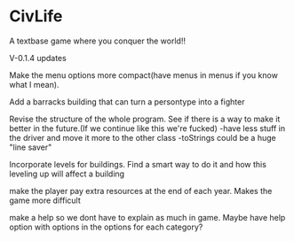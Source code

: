# CivLife
A textbase game where you conquer the world!!

V-0.1.4 updates

Make the menu options more compact(have menus in menus if you know what I mean).

Add a barracks building that can turn a persontype into a fighter

Revise the structure of the whole program. See if there is a way to make it better in the future.(If we continue like this we're fucked)
  -have less stuff in the driver and move it more to the other class
  -toStrings could be a huge "line saver"
  
Incorporate levels for buildings. Find a smart way to do it and how this leveling up will affect a building

make the player pay extra resources at the end of each year. Makes the game more difficult

make a help so we dont have to explain as much in game. Maybe have help option with options in the options for each category?


